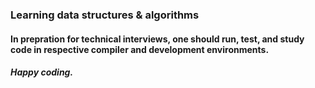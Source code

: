 ### Learning data structures & algorithms

#### In prepration for technical interviews, one should run, test, and study code in respective compiler and development environments.
##### Happy coding.